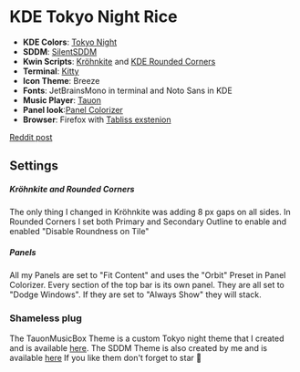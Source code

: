 # KDE Tokyo Night Rice

+ **KDE Colors**: [Tokyo Night](https://github.com/nonetrix/tokyonight-kde) 
+ **SDDM**: [SilentSDDM](https://github.com/uiriansan/SilentSDDM)
+ **Kwin Scripts**: [Kröhnkite](https://github.com/esjeon/krohnkite) and [KDE Rounded Corners](https://github.com/matinlotfali/KDE-Rounded-Corners) 
+ **Terminal**: [Kitty](https://sw.kovidgoyal.net/kitty/)
+ **Icon Theme**: Breeze
+ **Fonts**: JetBrainsMono in terminal and Noto Sans in KDE
+ **Music Player**: [Tauon](https://tauonmusicbox.rocks/)
+ **Panel look**:[Panel Colorizer](https://github.com/luisbocanegra/plasma-panel-colorizer) 
+ **Browser**: Firefox with [Tabliss exstenion](https://tabliss.io/) 

[Reddit post](https://www.reddit.com/r/unixporn/comments/1lps3jp/kde_tokyo_night_rice/?utm_source=share&utm_medium=web3x&utm_name=web3xcss&utm_term=1&utm_content=share_button) 

## Settings 

##### Kröhnkite and Rounded Corners
The only thing I changed in Kröhnkite was adding 8 px gaps on all sides. 
In Rounded Corners I set both Primary and Secondary Outline to enable and enabled "Disable Roundness on Tile" 

##### Panels
All my Panels are set to "Fit Content" and uses the "Orbit" Preset in Panel Colorizer. Every section of the top bar is its own panel. They are all set to "Dodge Windows". If they are set to "Always Show" they will stack. 

### Shameless plug 

The TauonMusicBox Theme is a custom Tokyo night theme that I created and is available [here](https://github.com/wixdaq/theme). The SDDM Theme is also created by me and is available [here](https://github.com/wixdaq/Tokyo-Night-Silent-SDDM) If you like them don't forget to star 💫 


